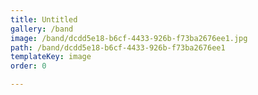```yaml
---
title: Untitled
gallery: /band
image: /band/dcdd5e18-b6cf-4433-926b-f73ba2676ee1.jpg
path: /band/dcdd5e18-b6cf-4433-926b-f73ba2676ee1
templateKey: image
order: 0

---
```


